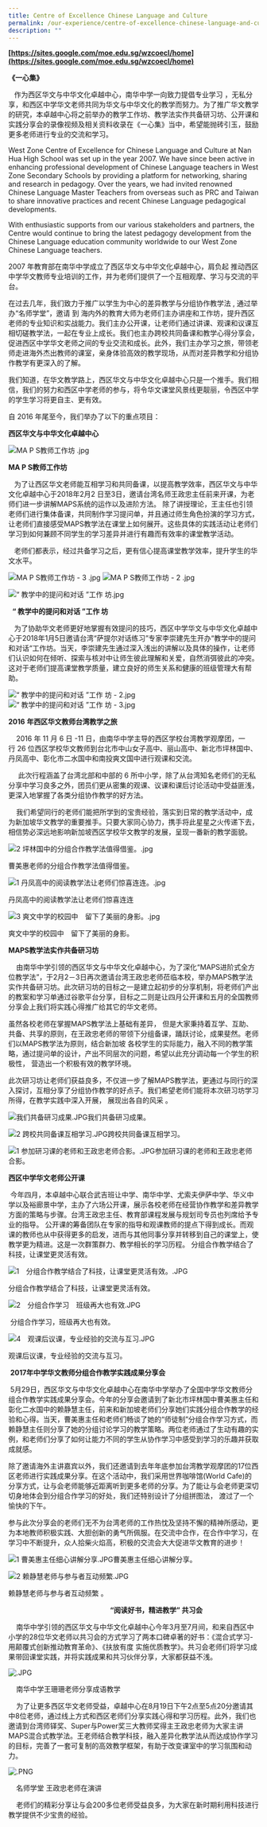 ```yaml
---
title: Centre of Excellence Chinese Language and Culture
permalink: /our-experience/centre-of-excellence-chinese-language-and-culture/
description: ""
---
```

**[https://sites.google.com/moe.edu.sg/wzcoecl/home](https://sites.google.com/moe.edu.sg/wzcoecl/home)**

**《一心集》**

   作为西区华文与中华文化卓越中心，南华中学一向致力提倡专业学习 ，无私分享，和西区中学华文老师共同为华文与中华文化的教学而努力。为了推广华文教学的研究，本卓越中心将之前举办的教学工作坊、教学法实作共备研习坊、公开课和实践分享会的录像视频及相关资料收录在《一心集》当中，希望能抛砖引玉，鼓励更多老师进行专业的交流和学习。  
  
West Zone Centre of Excellence for Chinese Language and Culture at Nan Hua High School was set up in the year 2007. We have since been active in enhancing professional development of Chinese Language teachers in West Zone Secondary Schools by providing a platform for networking, sharing and research in pedagogy. Over the years, we had invited renowned Chinese Language Master Teachers from overseas such as PRC and Taiwan to share innovative practices and recent Chinese Language pedagogical developments.

With enthusiastic supports from our various stakeholders and partners, the Centre would continue to bring the latest pedagogy development from the Chinese Language education community worldwide to our West Zone Chinese Language teachers.

2007 年教育部在南华中学成立了西区华文与中华文化卓越中心，肩负起 推动西区中学华文教师专业培训的工作，并为老师们提供了一个互相观摩、学习与交流的平台。

在过去几年，我们致力于推广以学生为中心的差异教学与分组协作教学法 , 通过举办“名师学堂”，邀请 到 海内外的教育大师为老师们主办讲座和工作坊，提升西区老师的专业知识和实战能力。我们主办公开课，让老师们通过讲课、观课和议课互相切磋教学法，一起在专业上成长。我们也主办跨校共同备课和教学心得分享会，促进西区中学华文老师之间的专业交流和成长。此外，我们主办学习之旅，带领老师走进海外杰出教师的课室，亲身体验高效的教学现场，从而对差异教学和分组协作教学有更深入的了解。

我们知道，在华文教学路上，西区华文与中华文化卓越中心只是一个推手。我们相信，我们的努力和西区中学老师的参与，将令华文课堂风景线更靓丽，令西区中学的学生学习将更自主、更有效。

自 2016 年尾至今，我们举办了以下的重点项目：

**西区华文与中华文化卓越中心**

![MA P S教师工作坊 .jpg](/images/coechinese19.jpg)

**MA P S教师工作坊**

   为了让西区华文老师能互相学习和共同备课，以提高教学效率，西区华文与中华文化卓越中心于2018年2月2 日至3日，邀请台湾名师王政忠主任前来开课，为老师们进一步讲解MAPS系统的运作以及进阶方法。 除了讲授理论，王主任也引领老师们进行集体备课，共同制作学习提问单，并且通过师生角色扮演的学习方式，让老师们直接感受MAPS教学法在课堂上如何展开。这些具体的实践活动让老师们学习到如何兼顾不同学生的学习差异并进行有趣而有效率的课堂教学活动。

  

   老师们都表示，经过共备学习之后，更有信心提高课堂教学效率，提升学生的华文水平。

![MA P S教师工作坊 - 3 .jpg](/images/coechinese18.jpg) ![MA P S教师工作坊 - 2 .jpg](/images/coechinese17.jpg)

![“ 教学中的提问和对话 ”工作 坊.jpg](/images/coechinese16.jpg) 

  **“ 教学中的提问和对话 ”工作 坊**  

   为了协助华文老师更好地掌握有效提问的技巧，西区中学华文与中华文化卓越中心于2018年1月5日邀请台湾“萨提尔对话练习”专家李崇建先生开办“教学中的提问和对话“工作坊。当天，李崇建先生通过深入浅出的讲解以及具体的操作，让老师们认识如何在倾听、探索与核对中让师生彼此理解和关爱，自然消弭彼此的冲突。这对于老师们提高课堂教学质量，建立良好的师生关系和健康的班级管理大有帮助。

![“ 教学中的提问和对话 ”工作 坊 - 2.jpg](/images/coechinese15) ![“ 教学中的提问和对话 ”工作 坊 - 3.jpg](/images/coechinese14.jpg)

**2016** **年西区华文教师台湾教学之旅**  

    2016 年 11 月 6 日 \-11 日，由南华中学主导的西区学校台湾教学观摩团，一行 26 位西区学校华文教师到台北市中山女子高中、丽山高中、新北市坪林国中、丹凤高中、彰化市二水国中和南投爽文国中进行观课和交流。

     此次行程涵盖了台湾北部和中部的 6 所中小学，除了从台湾知名老师们的无私分享中学习良多之外，团员们更从密集的观课、议课和课后讨论活动中受益匪浅，更深入地掌握了各类分组协作教学的好方法。

    我们希望同行的老师们能把所学到的宝贵经验，落实到日常的教学活动中，成为新加坡华文教学的重要推手。只要大家同心协力，携手将此星星之火传递下去，相信势必深远地影响新加坡西区学校华文教学的发展，呈现一番新的教学面貌。

  

![2 坪林国中的分组合作教学法值得借鉴。.jpg](/images/coechinese13.jpg)  

  

曹美惠老师的分组合作教学法值得借鉴。  

![1 丹凤高中的阅读教学法让老师们惊喜连连。.jpg](/images/coechinese12.jpg)  

丹凤高中的阅读教学法让老师们惊喜连连  

  

![3 爽文中学的校园中　留下了美丽的身影。.jpg](/images/coechinese11.jpg)  

爽文中学的校园中　留下了美丽的身影。  

**MAPS教学法实作共备研习坊** 

    由南华中学引领的西区华文与中华文化卓越中心，为了深化“MAPS进阶式全方位教学法”，于2月2－3日再次邀请台湾王政忠老师莅临本校，举办MAPS教学法实作共备研习坊。此次研习坊的目标之一是建立起初步的分享机制，将老师们产出的教案和学习单通过谷歌平台分享，目标之二则是让四月公开课和五月的全国教师分享会上我们将实践心得推广给其它的华文老师。　　

虽然各校老师在掌握MAPS教学法上基础有差异， 但是大家秉持着互学、互助、共备、共享的原则，在王政忠老师的带领下分组备课，踊跃讨论，成果斐然。老师们以MAPS教学法为原则，结合新加坡 各校学生的实际能力，融入不同的教学策略，通过提问单的设计，产出不同层次的问题，希望以此充分调动每一个学生的积极性， 营造出一个积极有效的教学环境。

此次研习坊让老师们获益良多，不仅进一步了解MAPS教学法，更通过与同行的深入探讨，互相分享了分组协作教学的好点子。我们希望老师们能将本次研习坊学习所得，在教学实践中深入开展， 展现出各自的风采 。

![我们共备研习成果.JPG](/images/coechinese1)我们共备研习成果。

![2 跨校共同备课互相学习.JPG](/images/coechinese2)跨校共同备课互相学习。

![1 参加研习课的老师和王政忠老师合影。.JPG](/images/coechinese3)参加研习课的老师和王政忠老师合影。

**西区中学华文老师公开课**

 今年四月，本卓越中心联合武吉班让中学、南华中学、尤索夫伊萨中学、华义中学以及裕廊景中学，主办了六场公开课，展示各校老师在经营协作教学和差异教学方面的策略与步骤。台湾王政忠主任、教育部课程发展与规划司专员也列席给予专业的指导。 公开课的筹备团队在专家的指导和观课教师的提点下得到成长。而观课的教师也从中获得更多的启发，进而与其他同事分享并转移到自己的课堂上，使教学更为精进。这是一次群策群力、教学相长的学习历程。 分组合作教学结合了科技，让课堂更灵活有效。  

![1　分组合作教学结合了科技，让课堂更灵活有效。.JPG](/images/coechinese4)  

分组合作教学结合了科技，让课堂更灵活有效。

![2　分组合作学习　班级再大也有效.JPG](/images/coechinese5)  

 分组合作学习，班级再大也有效。

![4　观课后议课，专业经验的交流与互习.JPG](/images/coechinese6.jpg)  

观课后议课，专业经验的交流与互习。

 **2017年中学华文教师分组合作教学实践成果分享会**

 5月29日，西区华文与中华文化卓越中心在南华中学举办了全国中学华文教师分组合作教学实践成果分享会。今年的分享会邀请到了新北市坪林国中曹美惠主任和彰化二水国中的赖静慧主任，前来和新加坡老师们分享她们实践分组合作教学的经验和心得。当天，曹美惠主任和老师们畅谈了她的“师徒制”分组合作学习方式，而赖静慧主任则分享了她的分组讨论学习的教学策略。两位老师通过了生动有趣的实例，和老师们分享了如何让能力不同的学生从协作学习中感受到学习的乐趣并获取成就感。

除了邀请海外主讲嘉宾以外，我们还邀请到去年年底参加台湾教学观摩团的17位西区老师进行实践成果分享。在这个活动中，我们采用世界咖啡馆(World Cafe)的分享方式，让与会老师能够近距离听到更多老师的分享。为了能让与会老师更深切切身地体会到分组合作学习的好处，我们还特别设计了分组拼图法， 渡过了一个愉快的下午。      

参与此次分享会的老师们无不为台湾老师的工作热忱及坚持不懈的精神所感动，更为本地教师积极实践、大胆创新的勇气所佩服。在交流中合作，在合作中学习，在学习中不断提升，众人拾柴火焰高，积极的交流会大大促进华文教育的进步！

![1 曹美惠主任细心讲解分享.JPG](/images/coechinese7)曹美惠主任细心讲解分享。

  

![2 赖静慧老师与参与者互动频繁.JPG](/images/coechinese8.jpg)

赖静慧老师与参与者互动频繁 。 

  

                                                    **“阅读好书，精进教学” 共习会**

  

    南华中学引领的西区华文与中华文化卓越中心今年3月至7月间，和来自西区中小学的28位华文老师以共习会的方式学习了两本口碑卓著的好书：《混合式学习-用颠覆式创新推动教育革命》、《扶放有度 实施优质教学》。共习会老师们将学习成果带回课堂实践，并将实践成果和共习伙伴分享，大家都获益不浅。

  
![.JPG](/images/coechinese9.jpg)  

    南华中学王珊珊老师分享成语教学

    为了让更多西区华文老师受益，卓越中心在8月19日下午2点至5点20分邀请其中8位老师，通过线上方式和西区老师们分享实践心得和学习历程。此外，我们也邀请到台湾师铎奖、Super与Power奖三大教师奖得主王政忠老师为大家主讲MAPS混合式教学法。王老师结合教学科技，融入差异化教学法从而达成协作学习的目标，完善了一套可复制的高效教学框架，有助于改变课室中的学习氛围和动力。  

  

![   .PNG](/images/coechinese10.png)  

    名师学堂 王政忠老师在演讲

  

    老师们的精彩分享让与会200多位老师受益良多，为大家在新时期利用科技进行教学提供不少宝贵的经验。